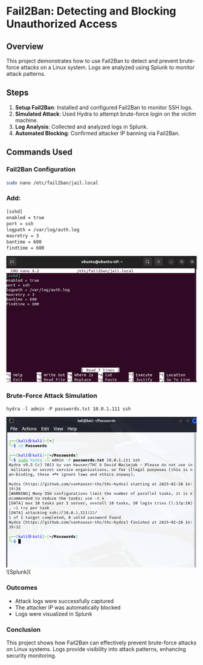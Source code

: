 # Fail2Ban: Detecting and Blocking Unauthorized Access

## Overview
This project demonstrates how to use Fail2Ban to detect and prevent brute-force attacks on a Linux system. Logs are analyzed using Splunk to monitor attack patterns.

## Steps
1. **Setup Fail2Ban**: Installed and configured Fail2Ban to monitor SSH logs.
2. **Simulated Attack**: Used Hydra to attempt brute-force login on the victim machine.
3. **Log Analysis**: Collected and analyzed logs in Splunk.
4. **Automated Blocking**: Confirmed attacker IP banning via Fail2Ban.

## Commands Used
### Fail2Ban Configuration
```bash
sudo nano /etc/fail2ban/jail.local
```

### Add:
```
[sshd]
enabled = true
port = ssh
logpath = /var/log/auth.log
maxretry = 3
bantime = 600
findtime = 600
```
![Fail2Ban](Screenshots/Fail2BanConfiguration.png)

### Brute-Force Attack Simulation
```
hydra -l admin -P passwords.txt 10.0.1.111 ssh
```
![BruteForce](Screenshots/BruteForcePerfomed.png)
![Splunk](
### Outcomes
- Attack logs were successfully captured
- The attacker IP was automatically blocked
- Logs were visualized in Splunk

### Conclusion
This project shows how Fail2Ban can effectively prevent brute-force attacks on Linux systems. Logs provide visibility into attack patterns, enhancing security monitoring.

